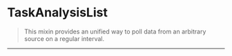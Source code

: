 # TaskAnalysisList

> This mixin provides an unified way to poll data from an arbitrary source
> on a regular interval.

---
